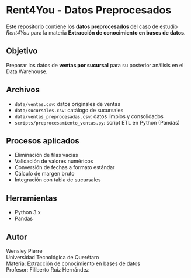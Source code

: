 # Rent4You - Datos Preprocesados

Este repositorio contiene los **datos preprocesados** del caso de estudio *Rent4You* para la materia **Extracción de conocimiento en bases de datos**.

## Objetivo
Preparar los datos de **ventas por sucursal** para su posterior análisis en el Data Warehouse.

## Archivos
- `data/ventas.csv`: datos originales de ventas
- `data/sucursales.csv`: catálogo de sucursales
- `data/ventas_preprocesadas.csv`: datos limpios y consolidados
- `scripts/preprocesamiento_ventas.py`: script ETL en Python (Pandas)

##  Procesos aplicados
- Eliminación de filas vacías  
- Validación de valores numéricos  
- Conversión de fechas a formato estándar  
- Cálculo de margen bruto  
- Integración con tabla de sucursales  

## Herramientas
- Python 3.x  
- Pandas  

## Autor
Wensley Pierre  
Universidad Tecnológica de Querétaro  
Materia: Extracción de conocimiento en bases de datos  
Profesor: Filiberto Ruiz Hernández
